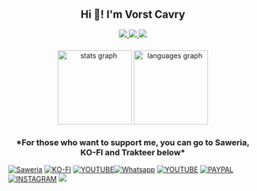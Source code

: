 <h2 align="center">Hi 👋! I'm Vorst Cavry</h2>

<p align="center">
  <a href="https://github.com/vorstcavry">
    <img src="http://github-profile-summary-cards.vercel.app/api/cards/profile-details?username=vorstcavry&theme=transparent" />
  </a>
  <a href="https://github.com/vorstcavry">
    <img src="https://github-readme-streak-stats.herokuapp.com/?user=vorstcavry&hide_border=true&card_width=338&theme=transparent" />
  </a>
  <a href="https://github.com/vorstcavry">
    <img src="http://github-profile-summary-cards.vercel.app/api/cards/stats?username=vorstcavry&theme=transparent" />
  </a>
</p>

###

<div align="center">
  <img src="https://github-readme-stats.vercel.app/api?username=vorstcavry&hide_title=false&hide_rank=false&show_icons=true&include_all_commits=true&count_private=true&disable_animations=false&theme=codeSTACKr&locale=en&hide_border=false" height="150" alt="stats graph"  />
  <img src="https://github-readme-stats.vercel.app/api/top-langs?username=vorstcavry&locale=en&hide_title=false&layout=compact&card_width=320&langs_count=5&theme=codeSTACKr&hide_border=false" height="150" alt="languages graph"  />
</div>

###
<h3 align="center">*For those who want to support me, you can go to Saweria, KO-FI and Trakteer below*</h3>

 <a href="https://saweria.co/VorstCavry"><img alt="Saweria" src="https://img.shields.io/badge/Saweria-7B3F00?style=for-the-badge&logo=ko-fi&logoColor=white"/></a> <a href="https://ko-fi.com/vorstcavry"><img alt="KO-FI" src="https://img.shields.io/badge/Ko--fi-F16061?style=for-the-badge&logo=ko-fi&logoColor=white "/></a> <a href="https://trakteer.id/vorstcavry/tip"><img alt="YOUTUBE" src="https://img.shields.io/badge/trakteer-F16061?style=for-the-badge&logo=buy-me-a-coffee&logoColor=white"/></a><a href="https://wa.me/6285726996330"><img alt="Whatsapp" src="https://img.shields.io/badge/WhatsApp-25D366?style=for-the-badge&logo=whatsapp&logoColor=white"/></a> <a href="https://www.youtube.com/@remajapekalongan"><img alt="YOUTUBE" src="https://img.shields.io/badge/YouTube-%23FF0000?style=for-the-badge&logo=YouTube&logoColor=white"/></a>
<a href="https://www.paypal.com/paypalme/vorstcavry?country.x=ID&locale.x=id_ID"><img alt="PAYPAL" src="https://img.shields.io/badge/PayPal-00457C?style=for-the-badge&logo=paypal&logoColor=white"/></a>
<a href="https://www.instagram.com/vorst_cavry/"><img alt="INSTAGRAM" src="https://img.shields.io/badge/Instagram-E4405F?style=for-the-badge&logo=instagram&logoColor=white"/></a> <a href="https://visitorbadge.io/status?path=https%3A%2F%2Fgithub.com%2Fvorstcavry"><img src="https://api.visitorbadge.io/api/visitors?path=https%3A%2F%2Fgithub.com%2Fvorstcavry&label=VISITORS&countColor=%23263759&labelStyle=none" /></a> <center/>

###
<!--
**vorstcavry/vorstcavry** is a ✨ _special_ ✨ repository because its `README.md` (this file) appears on your GitHub profile.

Here are some ideas to get you started:

- 🔭 I’m currently working on ...
- 🌱 I’m currently learning ...
- 👯 I’m looking to collaborate on ...
- 🤔 I’m looking for help with ...
- 💬 Ask me about ...
- 📫 How to reach me: ...
- 😄 Pronouns: ...
- ⚡ Fun fact: ...
-->
